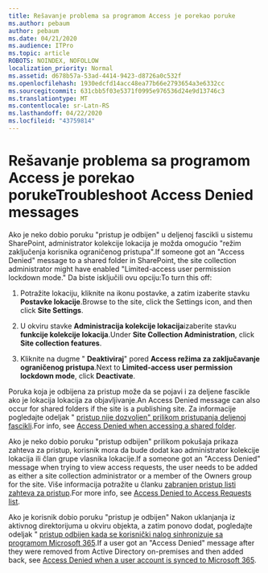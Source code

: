 ```yaml
---
title: Rešavanje problema sa programom Access je porekao poruke
ms.author: pebaum
author: pebaum
ms.date: 04/21/2020
ms.audience: ITPro
ms.topic: article
ROBOTS: NOINDEX, NOFOLLOW
localization_priority: Normal
ms.assetid: d678b57a-53ad-4414-9423-d8726a0c532f
ms.openlocfilehash: 1930edcfd14acc48ea77b66e2793654a3e6332cc
ms.sourcegitcommit: 631cbb5f03e5371f0995e976536d24e9d13746c3
ms.translationtype: MT
ms.contentlocale: sr-Latn-RS
ms.lasthandoff: 04/22/2020
ms.locfileid: "43759814"
---
```

# <a name="troubleshoot-access-denied-messages"></a><span data-ttu-id="25b7c-102">Rešavanje problema sa programom Access je porekao poruke</span><span class="sxs-lookup"><span data-stu-id="25b7c-102">Troubleshoot Access Denied messages</span></span>

<span data-ttu-id="25b7c-103">Ako je neko dobio poruku "pristup je odbijen" u deljenoj fascikli u sistemu SharePoint, administrator kolekcije lokacija je možda omogućio "režim zaključenja korisnika ograničenog pristupa".</span><span class="sxs-lookup"><span data-stu-id="25b7c-103">If someone got an "Access Denied" message to a shared folder in SharePoint, the site collection administrator might have enabled "Limited-access user permission lockdown mode."</span></span> <span data-ttu-id="25b7c-104">Da biste isključili ovu opciju:</span><span class="sxs-lookup"><span data-stu-id="25b7c-104">To turn this off:</span></span> 
  
1. <span data-ttu-id="25b7c-105">Potražite lokaciju, kliknite na ikonu postavke, a zatim izaberite stavku **Postavke lokacije**.</span><span class="sxs-lookup"><span data-stu-id="25b7c-105">Browse to the site, click the Settings icon, and then click **Site Settings**.</span></span>
    
2. <span data-ttu-id="25b7c-106">U okviru stavke **Administracija kolekcije lokacija**izaberite stavku **funkcije kolekcije lokacija**.</span><span class="sxs-lookup"><span data-stu-id="25b7c-106">Under **Site Collection Administration**, click **Site collection features**.</span></span>
    
3. <span data-ttu-id="25b7c-107">Kliknite na dugme " **Deaktiviraj**" pored **Access režima za zaključavanje ograničenog pristupa**.</span><span class="sxs-lookup"><span data-stu-id="25b7c-107">Next to **Limited-access user permission lockdown mode**, click **Deactivate**.</span></span>
    
<span data-ttu-id="25b7c-108">Poruka koja je odbijena za pristup može da se pojavi i za deljene fascikle ako je lokacija lokacija za objavljivanje.</span><span class="sxs-lookup"><span data-stu-id="25b7c-108">An Access Denied message can also occur for shared folders if the site is a publishing site.</span></span> <span data-ttu-id="25b7c-109">Za informacije pogledajte odeljak " [pristup nije dozvoljen" prilikom pristupanja deljenoj fascikli](https://go.microsoft.com/fwlink/?linkid=2004317).</span><span class="sxs-lookup"><span data-stu-id="25b7c-109">For info, see [Access Denied when accessing a shared folder](https://go.microsoft.com/fwlink/?linkid=2004317).</span></span>
  
<span data-ttu-id="25b7c-110">Ako je neko dobio poruku "pristup odbijen" prilikom pokušaja prikaza zahteva za pristup, korisnik mora da bude dodat kao administrator kolekcije lokacija ili član grupe vlasnika lokacije.</span><span class="sxs-lookup"><span data-stu-id="25b7c-110">If a someone got an "Access Denied" message when trying to view access requests, the user needs to be added as either a site collection administrator or a member of the Owners group for the site.</span></span> <span data-ttu-id="25b7c-111">Više informacija potražite u članku [zabranjen pristup listi zahteva za pristup](https://go.microsoft.com/fwlink/?linkid=2004220).</span><span class="sxs-lookup"><span data-stu-id="25b7c-111">For more info, see [Access Denied to Access Requests list](https://go.microsoft.com/fwlink/?linkid=2004220).</span></span>
  
<span data-ttu-id="25b7c-112">Ako je korisnik dobio poruku "pristup je odbijen" Nakon uklanjanja iz aktivnog direktorijuma u okviru objekta, a zatim ponovo dodat, pogledajte odeljak " [pristup odbijen kada se korisnički nalog sinhronizuje sa programom Microsoft 365](https://go.microsoft.com/fwlink/?linkid=2004318).</span><span class="sxs-lookup"><span data-stu-id="25b7c-112">If a user got an "Access Denied" message after they were removed from Active Directory on-premises and then added back, see [Access Denied when a user account is synced to Microsoft 365](https://go.microsoft.com/fwlink/?linkid=2004318).</span></span>
  

